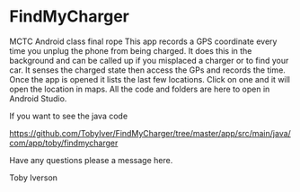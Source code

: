 # FindMyCharger
MCTC Android class final rope
This app records a GPS coordinate every time you unplug the phone from being charged.  It does this in the background and can be called up if you misplaced a charger or to find your car.
It senses the charged state then access the GPs and records the time.  Once the app is opened it lists the last few locations. Click on one and it will open the location in maps.
All the code and folders are here to open in Android Studio.  


If you want to see the java code

https://github.com/TobyIver/FindMyCharger/tree/master/app/src/main/java/com/app/toby/findmycharger

Have any questions please a message here.

Toby Iverson
